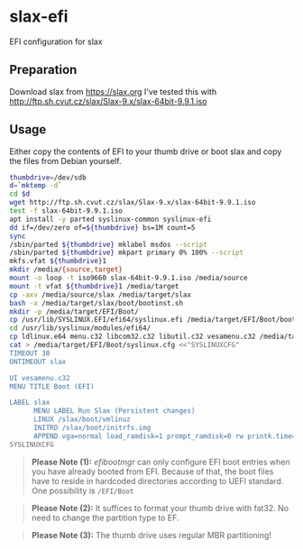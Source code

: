 # slax-efi
EFI configuration for slax

## Preparation

Download slax from https://slax.org
I've tested this with http://ftp.sh.cvut.cz/slax/Slax-9.x/slax-64bit-9.9.1.iso

## Usage
Either copy the contents of EFI to your thumb drive or boot slax and copy the files from Debian yourself.

~~~bash
thumbdrive=/dev/sdb
d=`mktemp -d`
cd $d
wget http://ftp.sh.cvut.cz/slax/Slax-9.x/slax-64bit-9.9.1.iso
test -f slax-64bit-9.9.1.iso
apt install -y parted syslinux-common syslinux-efi
dd if=/dev/zero of=${thumbdrive} bs=1M count=5
sync
/sbin/parted ${thumbdrive} mklabel msdos --script
/sbin/parted ${thumbdrive} mkpart primary 0% 100% --script
mkfs.vfat ${thumbdrive}1
mkdir /media/{source,target}
mount -o loop -t iso9660 slax-64bit-9.9.1.iso /media/source
mount -t vfat ${thumbdrive}1 /media/target
cp -axv /media/source/slax /media/target/slax
bash -x /media/target/slax/boot/bootinst.sh
mkdir -p /media/target/EFI/Boot/
cp /usr/lib/SYSLINUX.EFI/efi64/syslinux.efi /media/target/EFI/Boot/bootx64.efi
cd /usr/lib/syslinux/modules/efi64/
cp ldlinux.e64 menu.c32 libcom32.c32 libutil.c32 vesamenu.c32 /media/target/EFI/Boot
cat > /media/target/EFI/Boot/syslinux.cfg <<"SYSLINUXCFG"
TIMEOUT 30
ONTIMEOUT slax

UI vesamenu.c32
MENU TITLE Boot (EFI)

LABEL slax
      MENU LABEL Run Slax (Persistent changes)
      LINUX /slax/boot/vmlinuz
      INITRD /slax/boot/initrfs.img
      APPEND vga=normal load_ramdisk=1 prompt_ramdisk=0 rw printk.time=0 slax.flags=perch,automount
SYSLINUXCFG
~~~

> **Please Note (1):**
> *efibootmgr* can only configure EFI boot entries when you have already booted from EFI. 
> Because of that, the boot files have to reside in hardcoded directories according to UEFI standard.
> One possibility is `/EFI/Boot`

> **Please Note (2):**
> It suffices to format your thumb drive with fat32. No need to change the partition type to EF.

> **Please Note (3):**
> The thumb drive uses regular MBR partitioning!
